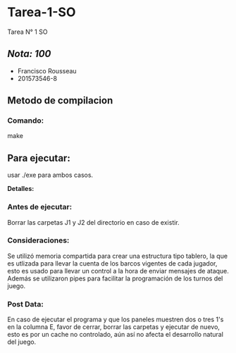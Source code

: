 # Tarea-1-SO
Tarea N° 1 SO 
  
## *Nota: 100*  
  
* Francisco Rousseau  
* 201573546-8



## Metodo de compilacion  

### Comando:  
make 

## Para ejecutar:  
usar ./exe para ambos casos.

**Detalles:** 

### Antes de ejecutar:
Borrar las carpetas J1 y J2 del directorio en caso de existir. 

### Consideraciones:
Se utilizó memoria compartida para crear una estructura tipo tablero, la que es utlizada para llevar la cuenta de los barcos vigentes de cada jugador, esto es usado para llevar un control a la hora de enviar mensajes de ataque. 
Además se utilizaron pipes para facilitar la programación de los turnos del juego.

### Post Data:
En caso de ejecutar el programa y que los paneles muestren dos o tres 1's en la columna E, favor de cerrar, borrar las carpetas y ejecutar de nuevo, esto es por un cache no controlado, aún así no afecta el desarrollo natural del juego.
